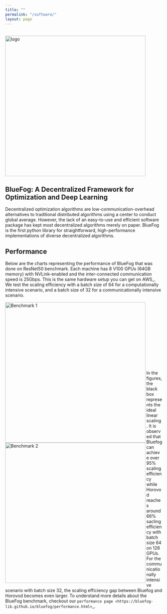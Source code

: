 ```yaml
---
title: ""
permalink: "/software/"
layout: page
---
```

 
<!-- ## MindOpt: An Industrial-Level  Optimization Solver Suite  [[Website]](https://solver.damo.alibaba.com/htmlpages/page#/)

MindOpt is an industrial-level solver suite for mathematical optimization problems. It is independently developed by Decision Intelligence Lab, Alibaba DAMO Academy. It provides linear, nonlinear, and integer programming solutions to users. MindOpt linear programming is among the fastest solvers worldwide.

[To be added] -->

<!-- [[Github]](https://github.com/Bluefog-Lib/bluefog) -->

&emsp;&emsp;&emsp;&emsp;&emsp;&emsp;&emsp;&emsp;&emsp;&emsp;&emsp;&emsp;&emsp;&emsp;&emsp;&emsp;&emsp; <img src="https://user-images.githubusercontent.com/65107588/82258821-62d66b80-990f-11ea-9393-bf5456af67e6.png" alt="logo" align="center" width="450"/>

<!--  <p align="center"><img src="https://user-images.githubusercontent.com/65107588/82258821-62d66b80-990f-11ea-9393-bf5456af67e6.png" alt="Logo" width="450"/></p> -->

## BlueFog: A Decentralized Framework for Optimization and Deep Learning 

Decentralized optimization algorithms are low-communication-overhead alternatives to traditional distributed algorithms using a center to conduct global average. However, the lack of an easy-to-use and efficient software package has kept most decentralized algorithms merely on paper. BlueFog is the first python library for straightforward, high-performance implementations of diverse decentralized algorithms. 

Performance
-----------

Below are the charts representing the performance of BlueFog that was done on ResNet50 benchmark. Each machine has 8 V100 GPUs (64GB memory) with NVLink-enabled and the inter-connected communication speed is 25Gbps. This is the same hardware setup you can get on AWS_. We test the scaling efficiency with a batch size of 64 for a computationally intensive scenario, and a batch size of 32 for a communicationally intensive scenario.

<img src="https://user-images.githubusercontent.com/16711681/98315290-bce5ee80-1f8c-11eb-931f-297a99d958ed.png" alt="Benchmark 1" align="left" width="450"/>
<img src="https://user-images.githubusercontent.com/16711681/98315305-c2433900-1f8c-11eb-91b8-1b17f31dce68.png" alt="Benchmark 2" align="left" width="450"/>

<br>
<br>
<br>
<br>
<br>
<br>
<br>
<br>
<br>
<br>
<br>
<br>



In the figures, the black box represents the ideal linear scaling. It is observed that Bluefog can achieve over 95% scaling efficiency while Horovod reaches around 66% sacling efficiency with batch size 64 on 128 GPUs. For the communicationally intensive scenario with batch size 32, the scaling efficiency gap between Bluefog and Horovod becomes even larger. To 
understand more details about the BlueFog benchmark, checkout our `performance page <https://bluefog-lib.github.io/bluefog/performance.html>`_.

<!-- It is open source at \url{https://github.com/Bluefog-Lib}. BlueFog was invited to give keynote lectures in the US East Coast Optimization Meeting 2021 and China Symposium on Machine Learning 2020.  -->
